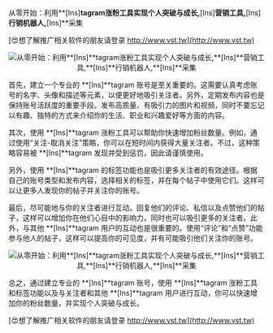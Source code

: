 从零开始：利用**[Ins]**tagram涨粉工具实现个人突破与成长,**[Ins]**营销工具,**[Ins]**行销机器人,**[Ins]**采集

[😍想了解推广相关软件的朋友请登录 http://www.vst.tw](http://www.vst.tw)

 <center><img src="https://vst.tw/MP4/tuiguang/png/5.png" alt="从零开始：利用**[Ins]**tagram涨粉工具实现个人突破与成长,**[Ins]**营销工具,**[Ins]**行销机器人,**[Ins]**采集"></center>

首先，建立一个专业的 **[Ins]**tagram 账号是至关重要的。这需要认真考虑账号的名字、头像和描述等元素，以便更好地吸引关注者。另外，定期发布内容也是保持账号活跃度的重要手段。发布高质量、有吸引力的图片和视频，同时不要忘记以有趣、独特的方式来介绍你的生活、职业和兴趣爱好等方面的内容。

其次，使用 **[Ins]**tagram 涨粉工具可以帮助你快速增加粉丝数量。例如，通过使用“关注-取消关注”策略，你可以在短时间内获得大量关注者。不过，这种策略容易被 **[Ins]**tagram 发现并受到惩罚，因此请谨慎使用。

另外，使用 **[Ins]**tagram 的标签功能也是吸引更多关注者的有效途径。根据自己的账号类型和发布内容，选择相关的标签，并在每个帖子中使用它们。这样可以让更多人发现你的帖子并关注你的账号。

最后，尽可能地与你的关注者进行互动。回复他们的评论、私信以及点赞他们的帖子，这样可以增加你在他们心目中的影响力，同时也可以吸引更多的关注者。此外，与其他 **[Ins]**tagram 用户的互动也是很重要的。使用“评论”和“点赞”功能参与他人的帖子，这样可以提高你的可见度，并有可能吸引他们关注你的账号。

 <center><img src="https://vst.tw/MP4/tuiguang/png/2.png" alt="从零开始：利用**[Ins]**tagram涨粉工具实现个人突破与成长,**[Ins]**营销工具,**[Ins]**行销机器人,**[Ins]**采集"></center>

总之，通过建立专业的 **[Ins]**tagram 账号，使用 **[Ins]**tagram 涨粉工具和标签功能以及与关注者和其他 **[Ins]**tagram 用户进行互动，你可以快速增加你的粉丝数量，并实现个人突破与成长。

[😍想了解推广相关软件的朋友请登录 http://www.vst.tw](http://www.vst.tw)



